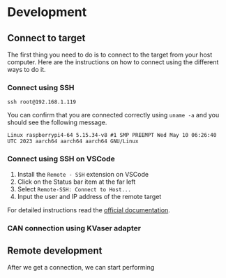 # Development

## Connect to target

The first thing you need to do is to connect to the target from your
host computer. Here are the instructions on how to connect using the
different ways to do it.

### Connect using SSH

```
ssh root@192.168.1.119
```

You can confirm that you are connected correctly using `uname -a` and
you should see the following message.

```
Linux raspberrypi4-64 5.15.34-v8 #1 SMP PREEMPT Wed May 10 06:26:40 UTC 2023 aarch64 aarch64 aarch64 GNU/Linux
```

### Connect using SSH on VSCode

1. Install the `Remote - SSH` extension on VSCode
2. Click on the Status bar item at the far left
3. Select `Remote-SSH: Connect to Host...`
4. Input the user and IP address of the remote target

For detailed instructions read the [official documentation](https://code.visualstudio.com/docs/remote/ssh).

### CAN connection using KVaser adapter

## Remote development

After we get a connection, we can start performing
